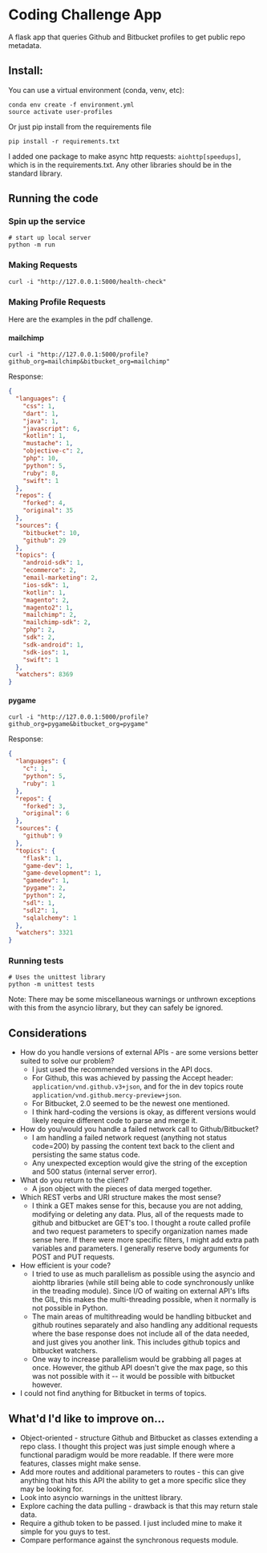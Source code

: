 # Coding Challenge App

A flask app that queries Github and Bitbucket profiles to get public repo metadata.

## Install:

You can use a virtual environment (conda, venv, etc):
```
conda env create -f environment.yml
source activate user-profiles
```

Or just pip install from the requirements file
``` 
pip install -r requirements.txt
```

I added one package to make async http requests: `aiohttp[speedups]`, which is in the requirements.txt. Any other 
libraries should be in the standard library.

## Running the code

### Spin up the service

```
# start up local server
python -m run 
```

### Making Requests

```
curl -i "http://127.0.0.1:5000/health-check"
```

### Making Profile Requests

Here are the examples in the pdf challenge.

#### mailchimp

```
curl -i "http://127.0.0.1:5000/profile?github_org=mailchimp&bitbucket_org=mailchimp"
```

Response:

```json
{
  "languages": {
    "css": 1,
    "dart": 1,
    "java": 1,
    "javascript": 6,
    "kotlin": 1,
    "mustache": 1,
    "objective-c": 2,
    "php": 10,
    "python": 5,
    "ruby": 8,
    "swift": 1
  },
  "repos": {
    "forked": 4,
    "original": 35
  },
  "sources": {
    "bitbucket": 10,
    "github": 29
  },
  "topics": {
    "android-sdk": 1,
    "ecommerce": 2,
    "email-marketing": 2,
    "ios-sdk": 1,
    "kotlin": 1,
    "magento": 2,
    "magento2": 1,
    "mailchimp": 2,
    "mailchimp-sdk": 2,
    "php": 2,
    "sdk": 2,
    "sdk-android": 1,
    "sdk-ios": 1,
    "swift": 1
  },
  "watchers": 8369
}
```

#### pygame

```
curl -i "http://127.0.0.1:5000/profile?github_org=pygame&bitbucket_org=pygame"
```

Response:

```json
{
  "languages": {
    "c": 1,
    "python": 5,
    "ruby": 1
  },
  "repos": {
    "forked": 3,
    "original": 6
  },
  "sources": {
    "github": 9
  },
  "topics": {
    "flask": 1,
    "game-dev": 1,
    "game-development": 1,
    "gamedev": 1,
    "pygame": 2,
    "python": 2,
    "sdl": 1,
    "sdl2": 1,
    "sqlalchemy": 1
  },
  "watchers": 3321
}
```

### Running tests

```
# Uses the unittest library
python -m unittest tests
```

Note: There may be some miscellaneous warnings or unthrown exceptions with this from the asyncio library, but they
can safely be ignored.

## Considerations

- How do you handle versions of external APIs - are some versions better suited to solve
our problem?
    - I just used the recommended versions in the API docs. 
    - For Github, this was achieved by passing the Accept header: 
    `application/vnd.github.v3+json`, and for the in dev topics route `application/vnd.github.mercy-preview+json`.
    - For Bitbucket, 2.0 seemed to be the newest one mentioned.
    - I think hard-coding the versions is okay, as different versions 
    would likely require different code to parse and merge it.
- How do you/would you handle a failed network call to Github/Bitbucket?
    - I am handling a failed network request (anything not status code=200) by passing the content text back to the 
    client and persisting the same status code.
    - Any unexpected exception would give the string of the exception and 500 status (internal server error).
- What do you return to the client?
    - A json object with the pieces of data merged together.
- Which REST verbs and URI structure makes the most sense?
    - I think a GET makes sense for this, because you are not adding, modifying or deleting any data. Plus, all of the 
    requests made to github and bitbucket are GET's too. I thought a route called profile and two request parameters 
    to specify organization names made sense here. If there were more specific filters, 
    I might add extra path variables and parameters. I generally 
    reserve body arguments for POST and PUT requests.
- How efficient is your code?
    - I tried to use as much parallelism as possible using the asyncio and aiohttp libraries (while still being able 
    to code synchronously unlike in the treading module). Since I/O of waiting on 
    external API's lifts the GIL, this makes the multi-threading possible, when it normally is not possible in Python. 
    - The main areas of multithreading would be handling bitbucket and github routines separately and also handling 
    any additional requests where the base response does not include all of the data needed, and just gives you another 
    link. This includes github topics and bitbucket watchers.
    - One way to increase parallelism would be grabbing all pages at once. However, the github API doesn't give the 
    max page, so this was not possible with it -- it would be possible with bitbucket however.
- I could not find anything for Bitbucket in terms of topics.

## What'd I'd like to improve on...

- Object-oriented - structure Github and Bitbucket as classes extending a repo class. I thought this project was just simple 
enough where a functional paradigm would be more readable. If there were more features, classes might make sense.
- Add more routes and additional parameters to routes - this can give anything that hits this API the ability to get a 
 more specific slice they may be looking for.
- Look into asyncio warnings in the unittest library.
- Explore caching the data pulling - drawback is that this may return stale data.
- Require a github token to be passed. I just included mine to make it simple for you guys to test.
- Compare performance against the synchronous requests module.